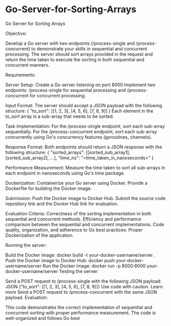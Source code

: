 # Go-Server-for-Sorting-Arrays

Go Server for Sorting Arrays

Objective:

Develop a Go server with two endpoints (/process-single and /process-concurrent) to demonstrate your skills in sequential and concurrent processing. The server should sort arrays provided in the request and return the time taken to execute the sorting in both sequential and concurrent manners.

Requirements:

Server Setup:
Create a Go server listening on port 8000
Implement two endpoints: /process-single for sequential processing and /process-concurrent for concurrent processing.

Input Format:
The server should accept a JSON payload with the following structure:
{
  "to_sort": [[1, 2, 3], [4, 5, 6], [7, 8, 9]]
}
Each element in the to_sort array is a sub-array that needs to be sorted.

Task Implementation:
For the /process-single endpoint, sort each sub-array sequentially.
For the /process-concurrent endpoint, sort each sub-array concurrently using Go's concurrency features (goroutines, channels).

Response Format:
Both endpoints should return a JSON response with the following structure:
{
  "sorted_arrays": [[sorted_sub_array1], [sorted_sub_array2], ...],
  "time_ns": "<time_taken_in_nanoseconds>"
}

Performance Measurement:
Measure the time taken to sort all sub-arrays in each endpoint in nanoseconds using Go's time package.

Dockerization:
Containerize your Go server using Docker.
Provide a Dockerfile for building the Docker image.

Submission:
Push the Docker image to Docker Hub.
Submit the source code repository link and the Docker Hub link for evaluation.

Evaluation Criteria:
Correctness of the sorting implementation in both sequential and concurrent methods.
Efficiency and performance comparison between the sequential and concurrent implementations.
Code quality, organization, and adherence to Go best practices.
Proper Dockerization of the application.





Running the server:

Build the Docker image:
docker build -t your-docker-username/server .
Push the Docker image to Docker Hub:
docker push your-docker-username/server
Run the Docker image:
docker run -p 8000:8000 your-docker-username/server
Testing the server:

Send a POST request to /process-single with the following JSON payload:
JSON
{"to_sort": [[1, 2, 3], [4, 5, 6], [7, 8, 9]]}
Use code with caution. Learn more
Send a POST request to /process-concurrent with the same JSON payload.
Evaluation:

This code demonstrates the correct implementation of sequential and concurrent sorting with proper performance measurement. The code is well-organized and follows Go best
